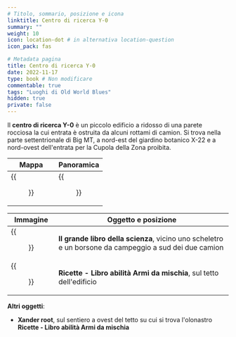 ```yaml
---
# Titolo, sommario, posizione e icona
linktitle: Centro di ricerca Y-0
summary: ""
weight: 10
icon: location-dot # in alternativa location-question
icon_pack: fas

# Metadata pagina
title: Centro di ricerca Y-0
date: 2022-11-17
type: book # Non modificare
commentable: true
tags: "Luoghi di Old World Blues"
hidden: true
private: false
---
```


<div class="fnv">

Il **centro di ricerca Y-0** è un piccolo edificio a ridosso di una parete rocciosa la cui entrata è ostruita da alcuni rottami di camion. Si trova nella parte settentrionale di Big MT, a nord-est del giardino botanico X-22 e a nord-ovest dell'entrata per la Cupola della Zona proibita.

| Mappa | Panoramica |
| ----- | ---------- |
| {{<figure src="fnv/Y-0_research_center_loc.webp">}}      |  {{<figure src="fnv/Y-0_research_center.webp">}}          | 

| Immagine | Oggetto e posizione |
| -------- | ------------------- |
| {{<figure src="fnv/Big_Book_of_Science_Y-0_research_center.webp">}}         |  **Il grande libro della scienza**, vicino uno scheletro e un borsone da campeggio a sud dei due camion                   |
|   {{<figure src="fnv/OWB_Melee_Weapons_skills_book_holotape.webp">}}       | **Ricette - Libro abilità Armi da mischia**, sul tetto dell'edificio                    |

**Altri oggetti**:
- **Xander root**, sul sentiero a ovest del tetto su cui si trova l'olonastro **Ricette - Libro abilità Armi da mischia**

</div>


